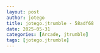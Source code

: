 ```yaml
---
layout: post
author: jotego
title: jotego.jtrumble - 58adf68
date: 2025-05-31
categories: [Arcade, jtrumble]
tags: [jotego.jtrumble]
---
```


